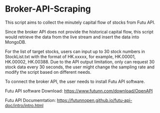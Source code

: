 # Broker-API-Scraping


This script aims to collect the minutely capital flow of stocks from Futu API.

Since the broker API does not provide the historical capital flow, this script would retrieve the data from the live stream and insert the data into MongoDB.

For the list of target stocks, users can input up to 30 stock numbers in StockList.txt with the format of HK.xxxxx, for example, HK.00001, HK.00002, HK.00388. Due to the API output limitation, only can request 30 stock data every 30 seconds, the user might change the sampling rate and modify the script based on different needs.

To connect the broker API, the user needs to install Futu API software. 

Futu API software Download: https://www.futunn.com/download/OpenAPI

Futu API Documemtation: https://futunnopen.github.io/futu-api-doc/intro/intro.html
